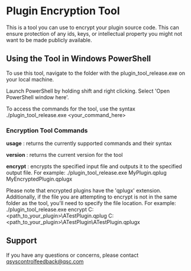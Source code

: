 # Plugin Encryption Tool

This is a tool you can use to encrypt your plugin source code. This can ensure protection of any ids, keys, or intellectual property you might not want to be made publicly available.

## Using the Tool in Windows PowerShell

To use this tool, navigate to the folder with the plugin_tool_release.exe on your local machine.

Launch PowerShell by holding shift and right clicking. Select 'Open PowerShell window here'.

To access the commands for the tool, use the syntax ./plugin_tool_release.exe <your_command_here>

### Encryption Tool Commands

**usage**   : returns the currently supported commands and their syntax

**version** : returns the current version for the tool

**encrypt** : encrypts the specified input file and outputs it to the specified output file. For example: ./plugin_tool_release.exe MyPlugin.qplug MyEncryptedPlugin.qplugx
  
Please note that encrypted plugins have the 'qplugx' extension. Additionally, if the file you are attempting to encrypt is not in the same folder as the tool, you'll need to specify the file location. For example: ./plugin_tool_release.exe encrypt C:\<path_to_your_plugin>\ATestPlugin.qplug C:\<path_to_your_plugin>\ATestPlugin\ATestPlugin.qplugx

## Support

If you have any questions or concerns, please contact qsyscontrolfeedback@qsc.com